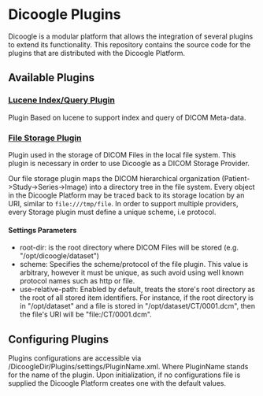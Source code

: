 Dicoogle Plugins
===========================
Dicoogle is a modular platform that allows the integration of several plugins to extend its functionality. 
This repository contains the source code for the plugins that are distributed with the Dicoogle Platform.

Available Plugins
-----------------

### [Lucene Index/Query Plugin](plugins/lucene)
  
Plugin Based on lucene to support index and query of DICOM Meta-data.

### [File Storage Plugin](plugins/filestorage)

Plugin used in the storage of DICOM Files in the local file system. This plugin is necessary in order to use Dicoogle as a DICOM Storage Provider.

Our file storage plugin maps the DICOM hierarchical organization (Patient->Study->Series->Image) into a directory tree in the file system. Every object in the Dicoogle Platform may be traced back to its storage location by an URI, similar to `file:///tmp/file`. In order to support multiple providers, every Storage plugin must define a unique scheme, i.e protocol.

#### Settings Parameters

  * root-dir: is the root directory where DICOM Files will be stored (e.g. "/opt/dicoogle/dataset")
  * scheme: Specifies the scheme/protocol of the file plugin. This value is arbitrary, however it must be unique, as such avoid using well known protocol names such as http or file.
  * use-relative-path: Enabled by default, treats the store's root directory as the root of all stored item identifiers. For instance, if the root directory is in "/opt/dataset" and a file is stored in "/opt/dataset/CT/0001.dcm", then the file's URI will be "file:/CT/0001.dcm".


Configuring Plugins
-------------------

Plugins configurations are accessible via /DicoogleDir/Plugins/settings/PluginName.xml. Where PluginName stands for the name of the plugin.
Upon initialization, if no configurations file is supplied the Dicoogle Platform creates one with the default values.
